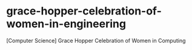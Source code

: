# grace-hopper-celebration-of-women-in-engineering
[Computer Science] Grace Hopper Celebration of Women in Computing 
